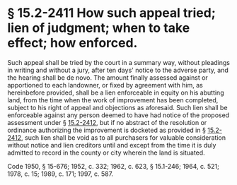 # § 15.2-2411 How such appeal tried; lien of judgment; when to take effect; how enforced.

<p>Such appeal shall be tried by the court in a summary way, without pleadings in writing and without a jury, after ten days' notice to the adverse party, and the hearing shall be de novo. The amount finally assessed against or apportioned to each landowner, or fixed by agreement with him, as hereinbefore provided, shall be a lien enforceable in equity on his abutting land, from the time when the work of improvement has been completed, subject to his right of appeal and objections as aforesaid. Such lien shall be enforceable against any person deemed to have had notice of the proposed assessment under § <a href='http://law.lis.virginia.gov/vacode/15.2-2412/'>15.2-2412</a>, but if no abstract of the resolution or ordinance authorizing the improvement is docketed as provided in § <a href='http://law.lis.virginia.gov/vacode/15.2-2412/'>15.2-2412</a>, such lien shall be void as to all purchasers for valuable consideration without notice and lien creditors until and except from the time it is duly admitted to record in the county or city wherein the land is situated.</p><p>Code 1950, § 15-676; 1952, c. 332; 1962, c. 623, § 15.1-246; 1964, c. 521; 1978, c. 15; 1989, c. 171; 1997, c. 587.</p>